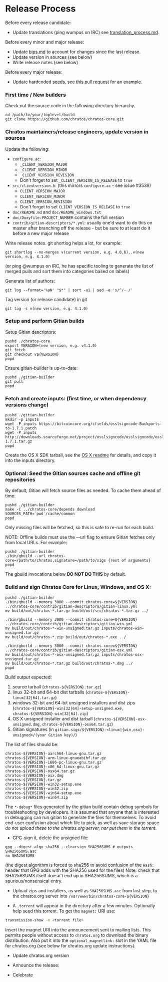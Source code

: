 Release Process
====================

Before every release candidate:

* Update translations (ping wumpus on IRC) see [translation_process.md](https://github.com/chratos/chratos/blob/master/doc/translation_process.md#synchronising-translations).

Before every minor and major release:

* Update [bips.md](bips.md) to account for changes since the last release.
* Update version in sources (see below)
* Write release notes (see below)

Before every major release:

* Update hardcoded [seeds](/contrib/seeds/README.md), see [this pull request](https://github.com/chratos/chratos/pull/7415) for an example.

### First time / New builders

Check out the source code in the following directory hierarchy.

    cd /path/to/your/toplevel/build
    git clone https://github.com/chratos/chratos-core.git

### Chratos maintainers/release engineers, update version in sources

Update the following:

- `configure.ac`:
    - `_CLIENT_VERSION_MAJOR`
    - `_CLIENT_VERSION_MINOR`
    - `_CLIENT_VERSION_REVISION`
    - Don't forget to set `_CLIENT_VERSION_IS_RELEASE` to `true`
- `src/clientversion.h`: (this mirrors `configure.ac` - see issue #3539)
    - `CLIENT_VERSION_MAJOR`
    - `CLIENT_VERSION_MINOR`
    - `CLIENT_VERSION_REVISION`
    - Don't forget to set `CLIENT_VERSION_IS_RELEASE` to `true`
- `doc/README.md` and `doc/README_windows.txt`
- `doc/Doxyfile`: `PROJECT_NUMBER` contains the full version
- `contrib/gitian-descriptors/*.yml`: usually one'd want to do this on master after branching off the release - but be sure to at least do it before a new major release

Write release notes. git shortlog helps a lot, for example:

    git shortlog --no-merges v(current version, e.g. 4.0.6)..v(new version, e.g. 4.1.0)

(or ping @wumpus on IRC, he has specific tooling to generate the list of merged pulls
and sort them into categories based on labels)

Generate list of authors:

    git log --format='%aN' "$*" | sort -ui | sed -e 's/^/- /'

Tag version (or release candidate) in git

    git tag -s v(new version, e.g. 4.1.0)

### Setup and perform Gitian builds

Setup Gitian descriptors:

    pushd ./chratos-core
    export VERSION=(new version, e.g. v4.1.0)
    git fetch
    git checkout v${VERSION}
    popd

Ensure gitian-builder is up-to-date:

    pushd ./gitian-builder
    git pull
    popd

### Fetch and create inputs: (first time, or when dependency versions change)

    pushd ./gitian-builder
    mkdir -p inputs
    wget -P inputs https://bitcoincore.org/cfields/osslsigncode-Backports-to-1.7.1.patch
    wget -P inputs http://downloads.sourceforge.net/project/osslsigncode/osslsigncode/osslsigncode-1.7.1.tar.gz
    popd

Create the OS X SDK tarball, see the [OS X readme](README_osx.md) for details, and copy it into the inputs directory.

### Optional: Seed the Gitian sources cache and offline git repositories

By default, Gitian will fetch source files as needed. To cache them ahead of time:

    pushd ./gitian-builder
    make -C ../chratos-core/depends download SOURCES_PATH=`pwd`/cache/common
    popd

Only missing files will be fetched, so this is safe to re-run for each build.

NOTE: Offline builds must use the --url flag to ensure Gitian fetches only from local URLs. For example:

    pushd ./gitian-builder
    ./bin/gbuild --url chratos-core=/path/to/chratos,signature=/path/to/sigs {rest of arguments}
    popd

The gbuild invocations below <b>DO NOT DO THIS</b> by default.

### Build and sign Chratos Core for Linux, Windows, and OS X:

    pushd ./gitian-builder
    ./bin/gbuild --memory 3000 --commit chratos-core=${VERSION} ../chratos-core/contrib/gitian-descriptors/gitian-linux.yml
    mv build/out/chratos-*.tar.gz build/out/src/chratos-*.tar.gz ../

    ./bin/gbuild --memory 3000 --commit chratos-core=${VERSION} ../chratos-core/contrib/gitian-descriptors/gitian-win.yml
    mv build/out/chratos-*-win-unsigned.tar.gz inputs/chratos-win-unsigned.tar.gz
    mv build/out/chratos-*.zip build/out/chratos-*.exe ../

    ./bin/gbuild --memory 3000 --commit chratos-core=${VERSION} ../chratos-core/contrib/gitian-descriptors/gitian-osx.yml
    mv build/out/chratos-*-osx-unsigned.tar.gz inputs/chratos-osx-unsigned.tar.gz
    mv build/out/chratos-*.tar.gz build/out/chratos-*.dmg ../
    popd

Build output expected:

  1. source tarball (`chratos-${VERSION}.tar.gz`)
  2. linux 32-bit and 64-bit dist tarballs (`chratos-${VERSION}-linux[32|64].tar.gz`)
  3. windows 32-bit and 64-bit unsigned installers and dist zips (`chratos-${VERSION}-win[32|64]-setup-unsigned.exe`, `chratos-${VERSION}-win[32|64].zip`)
  4. OS X unsigned installer and dist tarball (`chratos-${VERSION}-osx-unsigned.dmg`, `chratos-${VERSION}-osx64.tar.gz`)
  5. Gitian signatures (in `gitian.sigs/${VERSION}-<linux|{win,osx}-unsigned>/(your Gitian key)/`)


The list of files should be:
```
chratos-${VERSION}-aarch64-linux-gnu.tar.gz
chratos-${VERSION}-arm-linux-gnueabihf.tar.gz
chratos-${VERSION}-i686-pc-linux-gnu.tar.gz
chratos-${VERSION}-x86_64-linux-gnu.tar.gz
chratos-${VERSION}-osx64.tar.gz
chratos-${VERSION}-osx.dmg
chratos-${VERSION}.tar.gz
chratos-${VERSION}-win32-setup.exe
chratos-${VERSION}-win32.zip
chratos-${VERSION}-win64-setup.exe
chratos-${VERSION}-win64.zip
```
The `*-debug*` files generated by the gitian build contain debug symbols
for troubleshooting by developers. It is assumed that anyone that is interested
in debugging can run gitian to generate the files for themselves. To avoid
end-user confusion about which file to pick, as well as save storage
space *do not upload these to the chratos.org server, nor put them in the torrent*.

- GPG-sign it, delete the unsigned file:
```
gpg --digest-algo sha256 --clearsign SHA256SUMS # outputs SHA256SUMS.asc
rm SHA256SUMS
```
(the digest algorithm is forced to sha256 to avoid confusion of the `Hash:` header that GPG adds with the SHA256 used for the files)
Note: check that SHA256SUMS itself doesn't end up in SHA256SUMS, which is a spurious/nonsensical entry.

- Upload zips and installers, as well as `SHA256SUMS.asc` from last step, to the chratos.org server
  into `/var/www/bin/chratos-core-${VERSION}`

- A `.torrent` will appear in the directory after a few minutes. Optionally help seed this torrent. To get the `magnet:` URI use:
```bash
transmission-show -m <torrent file>
```
Insert the magnet URI into the announcement sent to mailing lists. This permits
people without access to `chratos.org` to download the binary distribution.
Also put it into the `optional_magnetlink:` slot in the YAML file for
chratos.org (see below for chratos.org update instructions).

- Update chratos.org version

- Announce the release:

- Celebrate
